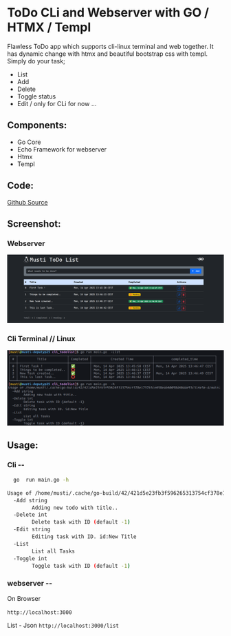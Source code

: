 # ToDo CLi and Webserver with GO / HTMX / Templ

Flawless ToDo app which supports cli-linux terminal and web together. It has dynamic change with htmx and beautiful bootstrap css with templ.
Simply do your task;

- List
- Add
- Delete
- Toggle status
- Edit / only for CLi for now ...

## Components:

- Go Core
- Echo Framework for webserver
- Htmx
- Templ

## Code:

[Github Source](http://github.com/mozkaya1)

## Screenshot:

### Webserver

![Webserver](./static/webserver.png)

### Cli Terminal // Linux

![Cli](./static/cli.png)

## Usage:

### Cli --

```bash
  go  run main.go -h
```

```bash
Usage of /home/musti/.cache/go-build/42/421d5e23fb3f596265313754cf378e1797b3ce698eab60058d40dde53c314e3e-d/main:
  -Add string
        Adding new todo with title..
  -Delete int
        Delete task with ID (default -1)
  -Edit string
        Editing task with ID. id:New Title
  -List
        List all Tasks
  -Toggle int
        Toggle task with ID (default -1)

```

### webserver --

On Browser

`http://localhost:3000`

List - Json
`http://localhost:3000/list`
